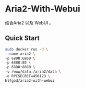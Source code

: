 # Aria2-With-Webui

结合Aria2 以及 WebUI 。

## Quick Start

```bash
sudo docker run -d \
--name aria2 \
-p 6800:6800 \
-p 6880:80 \
-p 6888:8080 \
-v /www/data:/aria2/data \
-e RPCSECRET=456123 \
hl4god/aria2-with-webui


